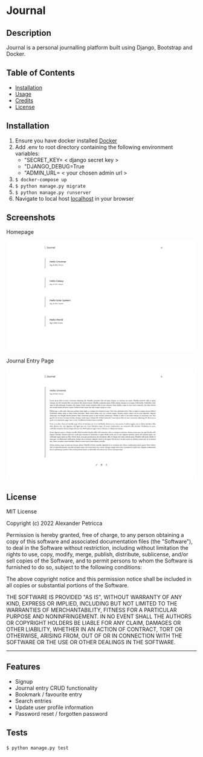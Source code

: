 # Journal

## Description

Journal is a personal journalling platform built using Django, Bootstrap and Docker.

## Table of Contents

- [Installation](#installation)
- [Usage](#usage)
- [Credits](#credits)
- [License](#license)

## Installation

1. Ensure you have docker installed [Docker](https://www.docker.com/)
2. Add .env to root directory containing the following environment variables:
    - "SECRET_KEY= < django secret key >
    - "DJANGO_DEBUG=True
    - "ADMIN_URL= < your chosen admin url >
3. `$ docker-compose up`
4. `$ python manage.py migrate`
5. `$ python manage.py runserver`
6. Navigate to local host [localhost](http://127.0.0.1:8000/) in your browser


## Screenshots

Homepage

![Homepage](assets/images/JournalHome.jpg)

Journal Entry Page

![Journal Entry Page](assets/images/JournalPost.jpg)


## License

MIT License

Copyright (c) 2022 Alexander Petricca

Permission is hereby granted, free of charge, to any person obtaining a copy
of this software and associated documentation files (the "Software"), to deal
in the Software without restriction, including without limitation the rights
to use, copy, modify, merge, publish, distribute, sublicense, and/or sell
copies of the Software, and to permit persons to whom the Software is
furnished to do so, subject to the following conditions:

The above copyright notice and this permission notice shall be included in all
copies or substantial portions of the Software.

THE SOFTWARE IS PROVIDED "AS IS", WITHOUT WARRANTY OF ANY KIND, EXPRESS OR
IMPLIED, INCLUDING BUT NOT LIMITED TO THE WARRANTIES OF MERCHANTABILITY,
FITNESS FOR A PARTICULAR PURPOSE AND NONINFRINGEMENT. IN NO EVENT SHALL THE
AUTHORS OR COPYRIGHT HOLDERS BE LIABLE FOR ANY CLAIM, DAMAGES OR OTHER
LIABILITY, WHETHER IN AN ACTION OF CONTRACT, TORT OR OTHERWISE, ARISING FROM,
OUT OF OR IN CONNECTION WITH THE SOFTWARE OR THE USE OR OTHER DEALINGS IN THE
SOFTWARE.

---


## Features

- Signup
- Journal entry CRUD functionality
- Bookmark / favourite entry
- Search entries
- Update user profile information
- Password reset / forgotten password


## Tests

`$ python manage.py test`